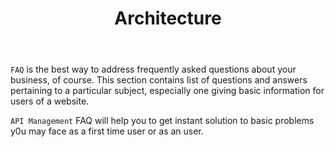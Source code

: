 ﻿---
title: "Architecture"
toc: true
tag: developers
category: "API-Management"
menus: 
    api:
        icon: fa fa-gg
        title: "Architecture Overview" 
        identifier: apiarchitecture 

---
`FAQ` is the best way to address frequently asked questions about your business, of course. This section contains list of questions and answers pertaining to a particular subject, especially one giving basic information for users of a website. 

`API Management` FAQ will help you to get instant solution to basic problems y0u may face as a first time user or as an user.

